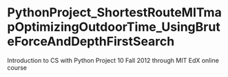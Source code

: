PythonProject_ShortestRouteMITmapOptimizingOutdoorTime_UsingBruteForceAndDepthFirstSearch
=========================================================================================

Introduction to CS with Python Project 10 Fall 2012 through MIT EdX online course

